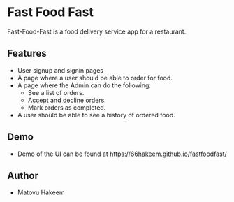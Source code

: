 # Fast Food Fast
Fast-Food-Fast is a food delivery service app for a restaurant.

## Features
- User signup and signin pages
- A page where a user should be able to order for food.
- A page where the Admin can do the following:
  - See a list of orders.
  - Accept and decline orders.
  - Mark orders as completed.
- A user should be able to see a history of ordered food.


## Demo
- Demo of the UI can be found at https://66hakeem.github.io/fastfoodfast/

## Author
 - Matovu Hakeem
 
##
